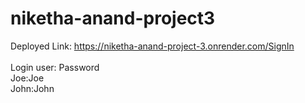 # niketha-anand-project3<br>
Deployed Link: https://niketha-anand-project-3.onrender.com/SignIn<br><br>
Login user: Password<br>
Joe:Joe<br>
John:John<br>
